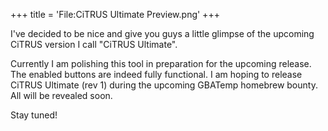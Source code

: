 +++
title = 'File:CiTRUS Ultimate Preview.png'
+++

I've decided to be nice and give you guys a little glimpse of the
upcoming CiTRUS version I call "CiTRUS Ultimate".

Currently I am polishing this tool in preparation for the upcoming
release. The enabled buttons are indeed fully functional. I am hoping to
release CiTRUS Ultimate (rev 1) during the upcoming GBATemp homebrew
bounty. All will be revealed soon.

Stay tuned!
